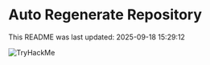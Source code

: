 # Auto Regenerate Repository

This README was last updated: 2025-09-18 15:29:12

 ![TryHackMe](https://tryhackme.com/badge/533634)
